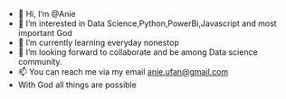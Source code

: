 - 👋 Hi, I’m @Anie
- 👀 I’m interested in Data Science,Python,PowerBi,Javascript and most important God
- 🌱 I’m currently learning everyday nonestop
- 💞️ I’m looking forward to collaborate and be among Data science community.
- 📫 You can reach me via my email anie.ufan@gmail.com
- With God all things are possible
<!---
Ufanie/Ufanie is a ✨ special ✨ repository because its `README.md` (this file) appears on your GitHub profile.
You can click the Preview link to take a look at your changes.
--->

